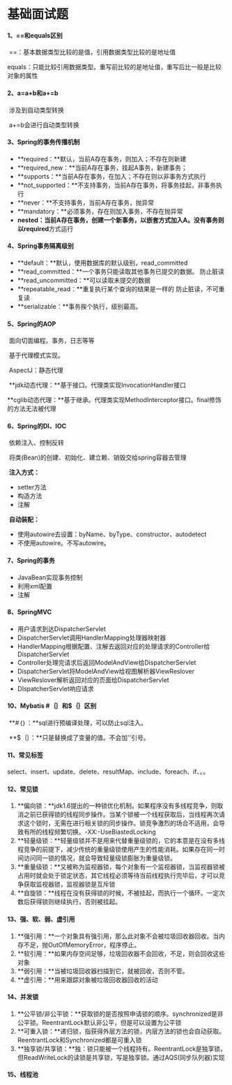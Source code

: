 # 							基础面试题

#### 1、==和equals区别

​	==：基本数据类型比较的是值，引用数据类型比较的是地址值

​	equals：只能比较引用数据类型。重写前比较的是地址值，重写后比一般是比较对象的属性

#### 2、a=a+b和a+=b

​	涉及到自动类型转换

​	a+=b会进行自动类型转换

#### 3、Spring的事务传播机制

- **required：**默认，当前A存在事务，则加入；不存在则新建
- **required_new：**当前A存在事务，挂起A事务，新建事务；
- **supports：**当前A存在事务，在加入；不存在则以非事务方式执行
- **not_supported：**不支持事务，当前A存在事务，将事务挂起，非事务执行
- **never：**不支持事务，当前A存在事务，抛异常
- **mandatory：**必须事务，存在则加入事务，不存在抛异常
- **nested：**当前A存在事务，创建一个新事务，以嵌套方式加入A。没有事务则以**required**方式运行

#### 4、Spring事务隔离级别

- **default：**默认，使用数据库的默认级别，read_committed
- **read_committed：**一个事务只能读取其他事务已提交的数据。  防止脏读
- **read_uncommitted：**可以读取未提交的数据
- **repeatable_read：**重复执行某个查询的结果是一样的                  防止脏读，不可重复读     
- **serializable：**事务挨个执行，级别最高。

#### 5、Spring的AOP

​	面向切面编程。事务，日志等等

​	基于代理模式实现。

​	AspectJ：静态代理

​	**jdk动态代理：**基于接口。代理类实现InvocationHandler接口

​	**cglib动态代理：**基于继承。代理类实现MethodInterceptor接口。final修饰的方法无法被代理

#### 6、Spring的DI、IOC

​	依赖注入、控制反转

​	将类(Bean)的创建、初始化、建立赖、销毁交给spring容器去管理

​	**注入方式：**	

- setter方法
- 构造方法
- 注解

​	**自动装配：**

- 使用autowire去设置：byName、byType、constructor、autodetect
- 不使用autowire。不写autowire。

#### 7、Spring的事务

- JavaBean实现事务控制
- 利用xml配置
- 注解

#### 8、SpringMVC

- 用户请求到达DispatcherServlet
- DispatcherServlet调用HandlerMapping处理器映射器
- HandlerMapping根据配置、注解去返回对应的处理请求的Controller给DispatcherServlet
- Controller处理完请求后返回ModelAndView给DispatcherServlet
- DispatcherServlet将ModelAndView给视图解析器ViewReslover
- ViewReslover解析返回对应的页面给DispatcherServlet
- DIspatcherServlet响应请求

#### 10、Mybatis #｛｝和$｛｝区别

​	**#｛｝：**sql进行预编译处理，可以防止sql注入。

​	**$｛｝：**只是替换成了变量的值。不会加''引号。

#### 11、常见标签

​	select、insert、update、delete、resultMap、include、foreach、if、。。

#### 12、常见锁

1. **偏向锁：**jdk1.6提出的一种锁优化机制。如果程序没有多线程竞争，则取消之前已获得锁的线程同步操作。当某个锁被一个线程获取后，当线程再次请求这个锁时，无需在进行相关锁的同步操作。锁竞争激烈的场合不适用，会导致有所的线程频繁切换。-XX:-UseBiastedLocking
2. **轻量级锁：**轻量级锁并不是用来代替重量级锁的，它的本意是在没有多线程竞争的前提下，减少传统的重量级锁使用产生的性能消耗。如果存在同一时间访问同一锁的情况，就会导致轻量级锁膨胀为重量级锁。
3. **重量级锁：**又被称为监视器锁，每个对象有一个监视器锁，当监视器锁被占用时就会处于锁定状态，其它线程必须等待当前线程执行完毕后，才可以竞争获取监视器锁，监视器锁是互斥锁
4. **自旋锁：**线程在没有获得锁的时候，不被挂起，而执行一个循环。一定次数后获得锁则继续执行，否则被挂起。

#### 13、强、软、弱、虚引用

1. **强引用：**一个对象具有强引用，那么此对象不会被垃圾回收器回收。当内存不足，抛OutOfMemoryError，程序停止。
2. **软引用：**如果内存空间足够，垃圾回收器不会回收，不足，则会回收这些对象
3. **弱引用：**当被垃圾回收器扫描到它，就被回收，否则不管。
4. **虚引用：**用来跟踪对象被垃圾回收器回收的活动

#### 14、并发锁

1. **公平锁/非公平锁：**获取锁的是否按照申请锁的顺序。synchronized是非公平锁。ReentrantLock默认非公平，但是可以设置为公平锁
2. **可重入锁：**递归锁，指获得外层方法的锁，内层方法的锁也会自动获取。ReentrantLock和Synchronized都是可重入锁
3. **独享锁/共享锁：**独：锁只能被一个线程持有。ReentrantLock是独享锁，但ReadWriteLock的读锁是共享锁，写是独享锁。通过AQS(同步队列器)实现

#### 15、线程池







